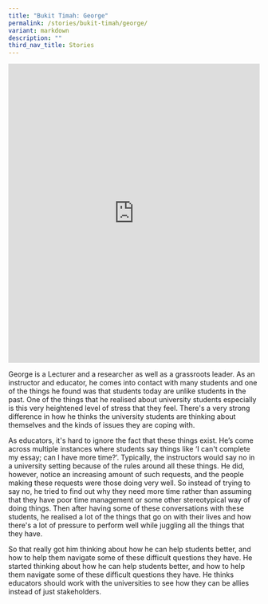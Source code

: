 ```yaml
---
title: "Bukit Timah: George"
permalink: /stories/bukit-timah/george/
variant: markdown
description: ""
third_nav_title: Stories
---
```

<iframe allowfullscreen="" allow="accelerometer; autoplay; clipboard-write; encrypted-media; gyroscope; picture-in-picture; web-share" frameborder="0" title="YouTube video player" src="https://www.youtube.com/embed/Nzi_EkmNIJM?si=PmvfcWGUcELzryB-" height="600" width="100%"></iframe>

George is a Lecturer and a researcher as well as a grassroots leader. As an instructor and educator, he comes into contact with many students and one of the things he found was that students today are unlike students in the past. One of the things that he realised about university students especially is this very heightened level of stress that they feel. There's a very strong difference in how he thinks the university students are thinking about themselves and the kinds of issues they are coping with.

As educators, it's hard to ignore the fact that these things exist. He’s come across multiple instances where students say things like ‘I can't complete my essay; can I have more time?’. Typically, the instructors would say no in a university setting because of the rules around all these things. He did, however, notice an increasing amount of such requests, and the people making these requests were those doing very well. So instead of trying to say no, he tried to find out why they need more time rather than assuming that they have poor time management or some other stereotypical way of doing things. Then after having some of these conversations with these students, he realised a lot of the things that go on with their lives and how there's a lot of pressure to perform well while juggling all the things that they have.

So that really got him thinking about how he can help students better, and how to help them navigate some of these difficult questions they have. He started thinking about how he can help students better, and how to help them navigate some of these difficult questions they have. He thinks educators should work with the universities to see how they can be allies instead of just stakeholders.
